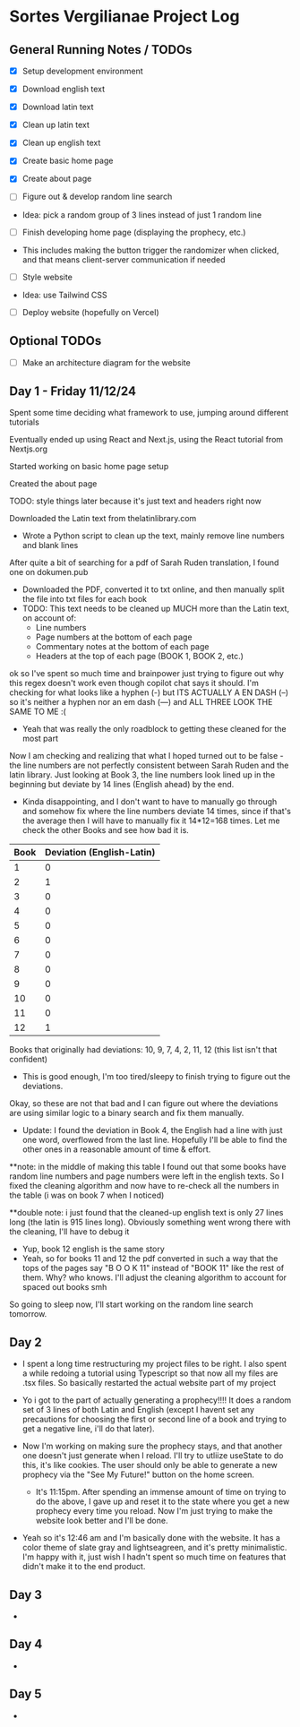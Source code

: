 # Sortes Vergilianae Project Log

## General Running Notes / TODOs

- [x] Setup development environment

- [x] Download english text

- [x] Download latin text

- [x] Clean up latin text

- [x] Clean up english text

- [x] Create basic home page

- [x] Create about page

- [ ] Figure out & develop random line search

- Idea: pick a random group of 3 lines instead of just 1 random line

- [ ] Finish developing home page (displaying the prophecy, etc.)
- This includes making the button trigger the randomizer when clicked, and that means client-server communication if needed

- [ ] Style website

- Idea: use Tailwind CSS

- [ ] Deploy website (hopefully on Vercel)

## Optional TODOs

- [ ] Make an architecture diagram for the website

## Day 1 - Friday 11/12/24

Spent some time deciding what framework to use, jumping around different tutorials

Eventually ended up using React and Next.js, using the React tutorial from Nextjs.org

Started working on basic home page setup

Created the about page

TODO: style things later because it's just text and headers right now

Downloaded the Latin text from thelatinlibrary.com

- Wrote a Python script to clean up the text, mainly remove line numbers and blank lines

After quite a bit of searching for a pdf of Sarah Ruden translation, I found one on dokumen.pub

- Downloaded the PDF, converted it to txt online, and then manually split the file into txt files for each book
- TODO: This text needs to be cleaned up MUCH more than the Latin text, on account of:
  - Line numbers
  - Page numbers at the bottom of each page
  - Commentary notes at the bottom of each page
  - Headers at the top of each page (BOOK 1, BOOK 2, etc.)

ok so I've spent so much time and brainpower just trying to figure out why this regex doesn't work even though copilot chat says it should. I'm checking for what looks like a hyphen (-) but ITS ACTUALLY A EN DASH (–) so it's neither a hyphen nor an em dash (—) and ALL THREE LOOK THE SAME TO ME :(

- Yeah that was really the only roadblock to getting these cleaned for the most part

Now I am checking and realizing that what I hoped turned out to be false - the line numbers are not perfectly consistent between Sarah Ruden and the latin library. Just looking at Book 3, the line numbers look lined up in the beginning but deviate by 14 lines (English ahead) by the end.

- Kinda disappointing, and I don't want to have to manually go through and somehow fix where the line numbers deviate 14 times, since if that's the average then I will have to manually fix it 14\*12=168 times. Let me check the other Books and see how bad it is.

| Book | Deviation (English-Latin) |
| ---- | ------------------------- |
| 1    | 0                         |
| 2    | 1                         |
| 3    | 0                         |
| 4    | 0                         |
| 5    | 0                         |
| 6    | 0                         |
| 7    | 0                         |
| 8    | 0                         |
| 9    | 0                         |
| 10   | 0                         |
| 11   | 0                         |
| 12   | 1                         |

Books that originally had deviations: 10, 9, 7, 4, 2, 11, 12 (this list isn't that confident)

- This is good enough, I'm too tired/sleepy to finish trying to figure out the deviations.

Okay, so these are not that bad and I can figure out where the deviations are using similar logic to a binary search and fix them manually.

- Update: I found the deviation in Book 4, the English had a line with just one word, overflowed from the last line. Hopefully I'll be able to find the other ones in a reasonable amount of time & effort.

\*\*note: in the middle of making this table I found out that some books have random line numbers and page numbers were left in the english texts. So I fixed the cleaning algorithm and now have to re-check all the numbers in the table (i was on book 7 when I noticed)

\*\*double note: i just found that the cleaned-up english text is only 27 lines long (the latin is 915 lines long). Obviously something went wrong there with the cleaning, I'll have to debug it

- Yup, book 12 english is the same story
- Yeah, so for books 11 and 12 the pdf converted in such a way that the tops of the pages say "B O O K 11" instead of "BOOK 11" like the rest of them. Why? who knows. I'll adjust the cleaning algorithm to account for spaced out books smh

So going to sleep now, I'll start working on the random line search tomorrow.

## Day 2

- I spent a long time restructuring my project files to be right. I also spent a while redoing a tutorial using Typescript so that now all my files are .tsx files. So basically restarted the actual website part of my project
- Yo i got to the part of actually generating a prophecy!!!! It does a random set of 3 lines of both Latin and English (except I havent set any precautions for choosing the first or second line of a book and trying to get a negative line, i'll do that later).
- Now I'm working on making sure the prophecy stays, and that another one doesn't just generate when I reload. I'll try to utliize useState to do this, it's like cookies. The user should only be able to generate a new prophecy via the "See My Future!" button on the home screen.

  - It's 11:15pm. After spending an immense amount of time on trying to do the above, I gave up and reset it to the state where you get a new prophecy every time you reload. Now I'm just trying to make the website look better and I'll be done.

- Yeah so it's 12:46 am and I'm basically done with the website. It has a color theme of slate gray and lightseagreen, and it's pretty minimalistic. I'm happy with it, just wish I hadn't spent so much time on features that didn't make it to the end product.

## Day 3

-

## Day 4

-

## Day 5

-
